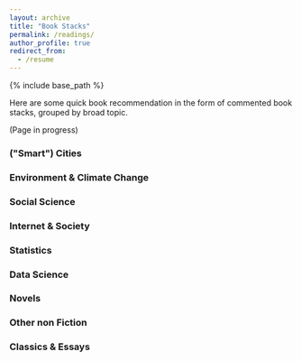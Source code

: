 ```yaml
---
layout: archive
title: "Book Stacks"
permalink: /readings/
author_profile: true
redirect_from:
  - /resume
---
```


{% include base_path %}

Here are some quick book recommendation in the form of commented book stacks, grouped by broad topic. 

(Page in progress)

### ("Smart") Cities

### Environment & Climate Change

### Social Science

### Internet & Society

### Statistics

### Data Science 

### Novels

### Other non Fiction

### Classics & Essays
